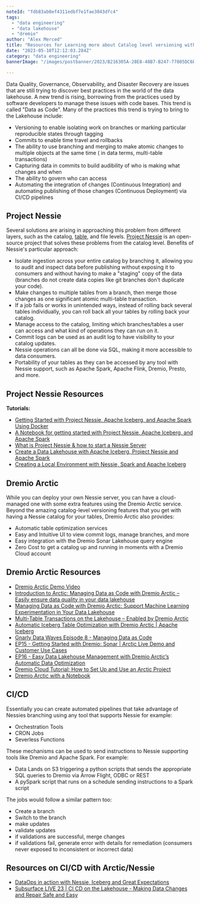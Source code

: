 ```yaml
---
noteId: "fdb83ab0ef4311edbf7e1fae3043dfc4"
tags:
  - "data engineering"
  - "data lakehouse"
  - "dremio"
author: "Alex Merced"
title: "Resources for Learning more about Catalog level versioning with Project Nessie & Dremio Arctic (Rollbacks, Branching, Tagging and Multi-Table Txns)"
date: "2023-05-10T12:12:03.284Z"
category: "data engineering"
bannerImage: "/images/postbanner/2023/B216305A-28E8-48B7-B247-77805DC6E51D.png"

---
```


Data Quality, Governance, Observability, and Disaster Recovery are issues that are still trying to discover best practices in the world of the data lakehouse. A new trend is rising, borrowing from the practices used by software developers to manage these issues with code bases. This trend is called "Data as Code". Many of the practices this trend is trying to bring to the Lakehouse include:

- Versioning to enable isolating work on branches or marking particular reproducible states through tagging
- Commits to enable time travel and rollbacks
- The ability to use branching and merging to make atomic changes to multiple objects at the same time ( in data terms, multi-table transactions)
- Capturing data in commits to build audibility of who is making what changes and when
- The ability to govern who can access
- Automating the integration of changes (Continuous Integration) and automating publishing of those changes (Continuous Deployment) via CI/CD pipelines

## Project Nessie

Several solutions are arising in approaching this problem from different layers, such as the catalog, [table](https://www.dremio.com/blog/exploring-branch-tags-in-apache-iceberg-using-spark/), and file levels. [Project Nessie](https://projectnessie.org/) is an open-source project that solves these problems from the catalog level. Benefits of Nessie's particular approach:

- Isolate ingestion across your entire catalog by branching it, allowing you to audit and inspect data before publishing without exposing it to consumers and without having to make a "staging" copy of the data (branches do not create data copies like git branches don't duplicate your code).
- Make changes to multiple tables from a branch, then merge those changes as one significant atomic multi-table transaction.
- If a job fails or works in unintended ways, instead of rolling back several tables individually, you can roll back all your tables by rolling back your catalog.
- Manage access to the catalog, limiting which branches/tables a user can access and what kind of operations they can run on it.
- Commit logs can be used as an audit log to have visibility to your catalog updates.
- Nessie operations can all be done via SQL, making it more accessible to data consumers.
- Portability of your tables as they can be accessed by any tool with Nessie support, such as Apache Spark, Apache Flink, Dremio, Presto, and more.

## Project Nessie Resources

**Tutorials:**

- [Getting Started with Project Nessie, Apache Iceberg, and Apache Spark Using Docker](https://www.dremio.com/blog/getting-started-with-project-nessie-apache-iceberg-and-apache-spark-using-docker/)
- [A Notebook for getting started with Project Nessie, Apache Iceberg, and Apache Spark](https://www.dremio.com/blog/a-notebook-for-getting-started-with-project-nessie-apache-iceberg-and-apache-spark/)
- [What is Project Nessie & how to start a Nessie Server](https://www.youtube.com/watch?v=xsQ_uMBbDXI)
- [Create a Data Lakehouse with Apache Iceberg, Project Nessie and Apache Spark](https://www.youtube.com/watch?v=Q3qb93fuQAA)
- [Creating a Local Environment with Nessie, Spark and Apache Iceberg](https://github.com/developer-advocacy-dremio/quick-guides-from-dremio/blob/main/nessie-notebook.md)

## Dremio Arctic

While you can deploy your own Nessie server, you can have a cloud-managed one with some extra features using the Dremio Arctic service. Beyond the amazing catalog-level versioning features that you get with having a Nessie catalog for your tables, Dremio Arctic also provides:

- Automatic table optimization services
- Easy and Intuitive UI to view commit logs, manage branches, and more
- Easy integration with the Dremio Sonar Lakehouse query engine
- Zero Cost to get a catalog up and running in moments with a Dremio Cloud account

## Dremio Arctic Resources

- [Dremio Arctic Demo Video](https://www.youtube.com/watch?v=JCpWfsu-liw&t=684s&pp=ygUNRHJlbWlvIEFyY3RpYw%3D%3D)
- [Introduction to Arctic: Managing Data as Code with Dremio Arctic – Easily ensure data quality in your data lakehouse](https://www.dremio.com/blog/managing-data-as-code-with-dremio-arctic-easily-ensure-data-quality-in-your-data-lakehouse/)
- [Managing Data as Code with Dremio Arctic: Support Machine Learning Experimentation in Your Data Lakehouse](https://www.dremio.com/blog/managing-data-as-code-with-dremio-arctic-support-machine-learning-experimentation-in-your-data-lakehouse/)
- [Multi-Table Transactions on the Lakehouse – Enabled by Dremio Arctic](https://www.dremio.com/blog/multi-table-transactions-on-the-lakehouse-enabled-by-dremio-arctic/)
- [Automatic Iceberg Table Optimization with Dremio Arctic | Apache Iceberg](https://www.youtube.com/watch?v=N4NfvYeuwsY)
- [Gnarly Data Waves Episode 8 - Managing Data as Code](https://www.youtube.com/watch?v=FzOkbCvyE0I&t=1s&pp=ygUNRHJlbWlvIEFyY3RpYw%3D%3D)
- [EP15 - Getting Started with Dremio: Sonar | Arctic Live Demo and Customer Use Cases](https://www.youtube.com/watch?v=l2ocKRPC3zg)
- [EP16 - Easy Data Lakehouse Management with Dremio Arctic’s Automatic Data Optimization](https://www.youtube.com/watch?v=Bux3-J-g01E)
- [Dremio Cloud Tutorial: How to Set Up and Use an Arctic Project](https://www.youtube.com/watch?v=Z19iRHlXtIU)
- [Dremio Arctic with a Notebook](https://github.com/developer-advocacy-dremio/quick-guides-from-dremio/blob/main/arcticexercise.md)

## CI/CD

Essentially you can create automated pipelines that take advantage of Nessies branching using any tool that supports Nessie for example:

- Orchestration Tools
- CRON Jobs
- Severless Functions

These mechanisms can be used to send instructions to Nessie supporting tools like Dremio and Apache Spark. For example:

- Data Lands on S3 triggering a python scripts that sends the appropriate SQL queries to Dremio via Arrow Flight, ODBC or REST
- A pySpark script that runs on a schedule sending instructions to a Spark script

The jobs would follow a similar pattern too:

- Create a branch
- Switch to the branch
- make updates
- validate updates
- if validations are successful, merge changes
- if validations fail, generate error with details for remediation (consumers never exposed to inconsistent or incorrect data)

## Resources on CI/CD with Arctic/Nessie

- [DataOps in action with Nessie, Iceberg and Great Expectations](https://www.youtube.com/watch?v=wYpmqgtFGjg)
- [Subsurface LIVE 23 | CI CD on the Lakehouse - Making Data Changes and Repair Safe and Easy](https://www.youtube.com/watch?v=wYpmqgtFGjg)
